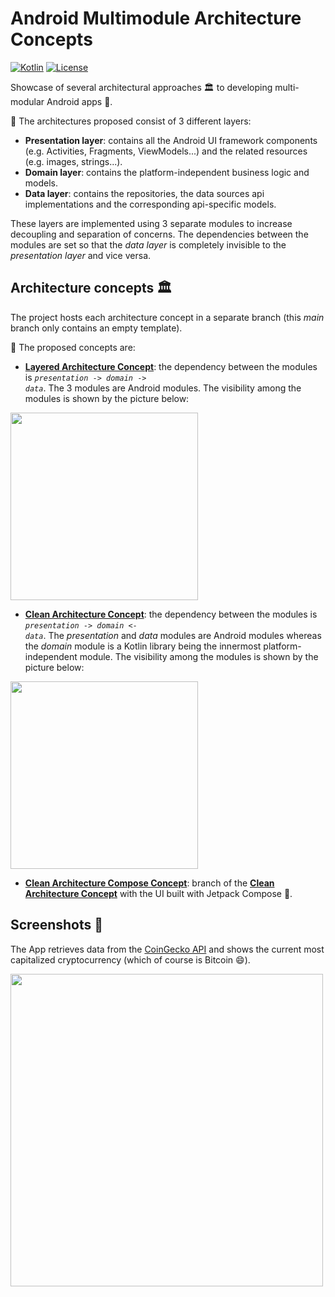 # Android Multimodule Architecture Concepts

[![Kotlin](https://img.shields.io/badge/kotlin-1.7.10-blue.svg?logo=kotlin)](http://kotlinlang.org)
[![License](https://img.shields.io/github/license/davidepanidev/android-multimodule-architecture-concepts?color=orange)]()

Showcase of several architectural approaches 🏛 to developing multi-modular Android apps 📱.

🔎  The architectures proposed consist of 3 different layers:
* **Presentation layer**: contains all the Android UI framework components (e.g. Activities, Fragments, ViewModels...) and the related resources (e.g. images, strings...).
* **Domain layer**: contains the platform-independent business logic and models.
* **Data layer**: contains the repositories, the data sources api implementations and the corresponding api-specific models.

These layers are implemented using 3 separate modules to increase decoupling and separation of concerns. The dependencies between the modules are set so that the _data layer_ is completely invisible to the _presentation layer_ and vice versa.

## Architecture concepts 🏛

The project hosts each architecture concept in a separate branch (this _main_ branch only contains an empty template). 

🔎  The proposed concepts are: 
* [**Layered Architecture Concept**](https://github.com/davidepanidev/android-multimodule-architecture-concepts/tree/layered-architecture-concept): the dependency between the modules is <code>_presentation_ -> _domain_ -> _data_</code>. The 3 modules are Android modules. The visibility among the modules is shown by the picture below:
<img src="https://github.com/davidepanidev/android-multimodule-architecture-concepts/blob/layered-architecture-concept/pictures/layered%20architecture%20-%20modules%20dependencies.png" height="300">

* [**Clean Architecture Concept**](https://github.com/davidepanidev/android-multimodule-architecture-concepts/tree/clean-architecture-concept): the dependency between the modules is <code>_presentation_ -> _domain_ <- _data_</code>. The _presentation_ and _data_ modules are Android modules whereas the _domain_ module is a Kotlin library being the innermost platform-independent module. The visibility among the modules is shown by the picture below:
<img src="https://github.com/davidepanidev/android-multimodule-architecture-concepts/blob/clean-architecture-concept/pictures/clean%20architecture%20-%20modules%20dependencies.png" height="300">

* [**Clean Architecture Compose Concept**](https://github.com/davidepanidev/android-multimodule-architecture-concepts/tree/clean-architecture-compose-concept): branch of the [**Clean Architecture Concept**](https://github.com/davidepanidev/android-multimodule-architecture-concepts/tree/clean-architecture-concept) with the UI built with Jetpack Compose 🚀.
  
  
## Screenshots 📸
  
The App retrieves data from the [CoinGecko API](https://www.coingecko.com/en/api) and shows the current most capitalized cryptocurrency (which of course is Bitcoin 😄).
  
<img src="screenshots/home.png" height="500">
